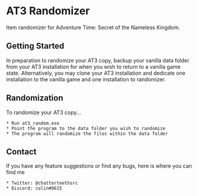 # AT3 Randomizer

Item randomizer for Adventure Time: Secret of the Nameless Kingdom.

## Getting Started

In preparation to randomize your AT3 copy, backup your vanilla data folder from your AT3 installation for when you wish to return to a vanilla game state. Alternatively, you may clone your AT3 installation and dedicate one installation to the vanilla game and one installation to randomizer.

## Randomization

To randomize your AT3 copy...

```
* Run at3_random.exe
* Point the program to the data folder you wish to randomize
* The program will randomize the files within the data folder
```

## Contact

If you have any feature suggestions or find any bugs, here is where you can find me

```
* Twitter: @chatterteethsrc
* Discord: colin#0615
```
